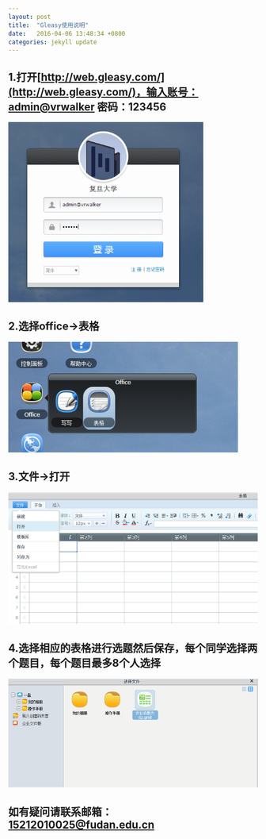```yaml
---
layout: post
title:  "Gleasy使用说明"
date:   2016-04-06 13:48:34 +0800
categories: jekyll update
---
```


## 1.打开[http://web.gleasy.com/](http://web.gleasy.com/)，输入账号：admin@vrwalker    密码：123456 ##

![](/img/1.png)

## 2.选择office->表格 ##

![](/img/2.png)

## 3.文件->打开 ##

![](/img/3.png)

## 4.选择相应的表格进行选题然后保存，每个同学选择两个题目，每个题目最多8个人选择 ##

![](/img/4.png)

## 如有疑问请联系邮箱：15212010025@fudan.edu.cn ##
